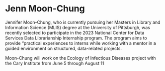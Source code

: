 # Jenn Moon-Chung

Jennifer Moon-Chung, who is currently pursuing her Masters in Library and Information Science (MLIS) degree at the University of Pittsburgh, was recently selected to participate in the 2023 National Center for Data Services Data Librarianship Internship program. The program aims to provide “practical experiences to interns while working with a mentor in a guided environment on structured, data-related projects.

Moon-Chung will work on the Ecology of Infectious Diseases project with the Cary Institute from June 5 through August 11


